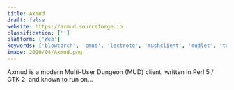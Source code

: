 ```yaml
---
title: Axmud
draft: false 
website: https://axmud.sourceforge.io
classification: ['']
platform: ['Web']
keywords: ['blowtorch', 'cmud', 'lectrote', 'mushclient', 'mudlet', 'text']
image: 2020/04/Axmud.png
---
```

Axmud is a modern Multi-User Dungeon (MUD) client, written in Perl 5 / GTK 2, and known to run on...
